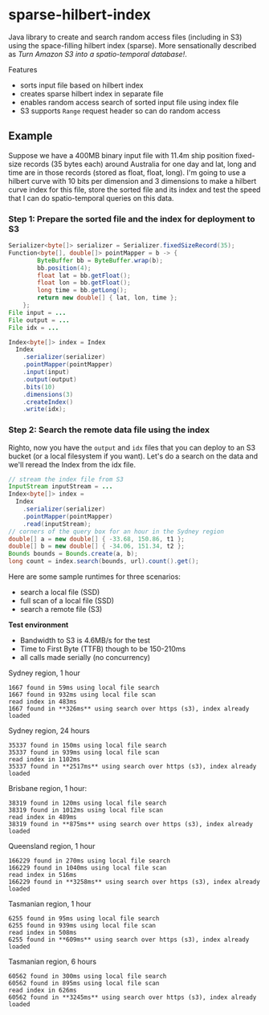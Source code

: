 # sparse-hilbert-index
Java library to create and search random access files (including in S3) using the space-filling hilbert index (sparse). More sensationally described as *Turn Amazon S3 into a spatio-temporal database!*.

Features
* sorts input file based on hilbert index
* creates sparse hilbert index in separate file
* enables random access search of sorted input file using index file
* S3 supports `Range` request header so can do random access

## Example

Suppose we have a 400MB binary input file with 11.4m ship position fixed-size records (35 bytes each) around Australia for one day and lat, long and time are in those records (stored as float, float, long). I'm going to use a hilbert curve with 10 bits per dimension and 3 dimensions to make a hilbert curve index for this file, store the sorted file and its index and test the speed that I can do spatio-temporal queries on this data.

### Step 1: Prepare the sorted file and the index for deployment to S3

```java
Serializer<byte[]> serializer = Serializer.fixedSizeRecord(35);
Function<byte[], double[]> pointMapper = b -> {
        ByteBuffer bb = ByteBuffer.wrap(b);
        bb.position(4);
        float lat = bb.getFloat();
        float lon = bb.getFloat();
        long time = bb.getLong();
        return new double[] { lat, lon, time };
    };
File input = ...
File output = ...
File idx = ...

Index<byte[]> index = Index
  Index
    .serializer(serializer) 
    .pointMapper(pointMapper) 
    .input(input) 
    .output(output) 
    .bits(10) 
    .dimensions(3) 
    .createIndex() 
    .write(idx);
```
### Step 2: Search the remote data file using the index
Righto, now you have the `output` and `idx` files that you can deploy to an S3 bucket (or a local filesystem if you want). Let's do a search on the data and we'll reread the Index from the idx file.

```java
// stream the index file from S3
InputStream inputStream = ...
Index<byte[]> index = 
  Index
    .serializer(serializer)
    .pointMapper(pointMapper)
    .read(inputStream);
// corners of the query box for an hour in the Sydney region
double[] a = new double[] { -33.68, 150.86, t1 };
double[] b = new double[] { -34.06, 151.34, t2 };
Bounds bounds = Bounds.create(a, b);
long count = index.search(bounds, url).count().get();

```
Here are some sample runtimes for three scenarios:
* search a local file (SSD)
* full scan of a local file (SSD)
* search a remote file (S3)

**Test environment**
* Bandwidth to S3 is 4.6MB/s for the test
* Time to First Byte (TTFB) though to be 150-210ms
* all calls made serially (no concurrency)

Sydney region, 1 hour
```
1667 found in 59ms using local file search
1667 found in 932ms using local file scan
read index in 483ms
1667 found in **326ms** using search over https (s3), index already loaded
```
Sydney region, 24 hours
```
35337 found in 150ms using local file search
35337 found in 939ms using local file scan
read index in 1102ms
35337 found in **2517ms** using search over https (s3), index already loaded
```
Brisbane region, 1 hour:
```
38319 found in 120ms using local file search
38319 found in 1012ms using local file scan
read index in 489ms
38319 found in **875ms** using search over https (s3), index already loaded
```
Queensland region, 1 hour
```
166229 found in 270ms using local file search
166229 found in 1040ms using local file scan
read index in 516ms
166229 found in **3258ms** using search over https (s3), index already loaded
```
Tasmanian region, 1 hour
```
6255 found in 95ms using local file search
6255 found in 939ms using local file scan
read index in 508ms
6255 found in **609ms** using search over https (s3), index already loaded
```

Tasmanian region, 6 hours
```
60562 found in 300ms using local file search
60562 found in 895ms using local file scan
read index in 626ms
60562 found in **3245ms** using search over https (s3), index already loaded
```
